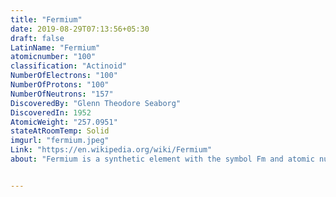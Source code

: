 ```yaml
---
title: "Fermium"
date: 2019-08-29T07:13:56+05:30
draft: false
LatinName: "Fermium"
atomicnumber: "100"
classification: "Actinoid"
NumberOfElectrons: "100"
NumberOfProtons: "100"
NumberOfNeutrons: "157" 
DiscoveredBy: "Glenn Theodore Seaborg" 
DiscoveredIn: 1952
AtomicWeight: "257.0951"
stateAtRoomTemp: Solid
imgurl: "fermium.jpeg"
Link: "https://en.wikipedia.org/wiki/Fermium"
about: "Fermium is a synthetic element with the symbol Fm and atomic number 100. It is an actinide and the heaviest element that can be formed by neutron bombardment of lighter elements, and hence the last element that can be prepared in macroscopic quantities, although pure fermium metal has not yet been prepared. A total of 19 isotopes are known, with 257Fm being the longest-lived with a half-life of 100.5 days."


---
```


